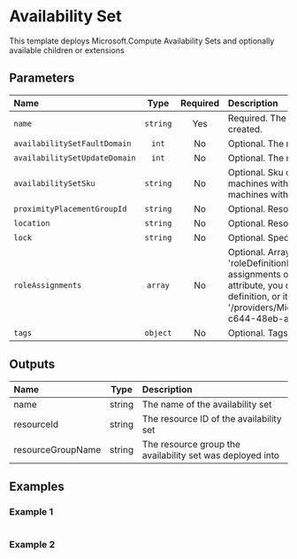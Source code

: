 # Availability Set

This template deploys Microsoft.Compute Availability Sets and optionally available children or extensions

## Parameters

| Name                          | Type     | Required | Description                                                                                                                                                                                                                                                                                                                                                                                                    |
| :---------------------------- | :------: | :------: | :------------------------------------------------------------------------------------------------------------------------------------------------------------------------------------------------------------------------------------------------------------------------------------------------------------------------------------------------------------------------------------------------------------- |
| `name`                        | `string` | Yes      | Required. The name of the availability set that is being created.                                                                                                                                                                                                                                                                                                                                              |
| `availabilitySetFaultDomain`  | `int`    | No       | Optional. The number of fault domains to use.                                                                                                                                                                                                                                                                                                                                                                  |
| `availabilitySetUpdateDomain` | `int`    | No       | Optional. The number of update domains to use.                                                                                                                                                                                                                                                                                                                                                                 |
| `availabilitySetSku`          | `string` | No       | Optional. Sku of the availability set. Use 'Aligned' for virtual machines with managed disks and 'Classic' for virtual machines with unmanaged disks.                                                                                                                                                                                                                                                          |
| `proximityPlacementGroupId`   | `string` | No       | Optional. Resource ID of a proximity placement group.                                                                                                                                                                                                                                                                                                                                                          |
| `location`                    | `string` | No       | Optional. Resource location.                                                                                                                                                                                                                                                                                                                                                                                   |
| `lock`                        | `string` | No       | Optional. Specify the type of lock.                                                                                                                                                                                                                                                                                                                                                                            |
| `roleAssignments`             | `array`  | No       | Optional. Array of role assignment objects that contain the 'roleDefinitionIdOrName' and 'principalId' to define RBAC role assignments on this resource. In the roleDefinitionIdOrName attribute, you can provide either the display name of the role definition, or its fully qualified ID in the following format: '/providers/Microsoft.Authorization/roleDefinitions/c2f4ef07-c644-48eb-af81-4b1b4947fb11' |
| `tags`                        | `object` | No       | Optional. Tags of the availability set resource.                                                                                                                                                                                                                                                                                                                                                               |

## Outputs

| Name              | Type   | Description                                               |
| :---------------- | :----: | :-------------------------------------------------------- |
| name              | string | The name of the availability set                          |
| resourceId        | string | The resource ID of the availability set                   |
| resourceGroupName | string | The resource group the availability set was deployed into |

## Examples

### Example 1

```bicep
```

### Example 2

```bicep
```